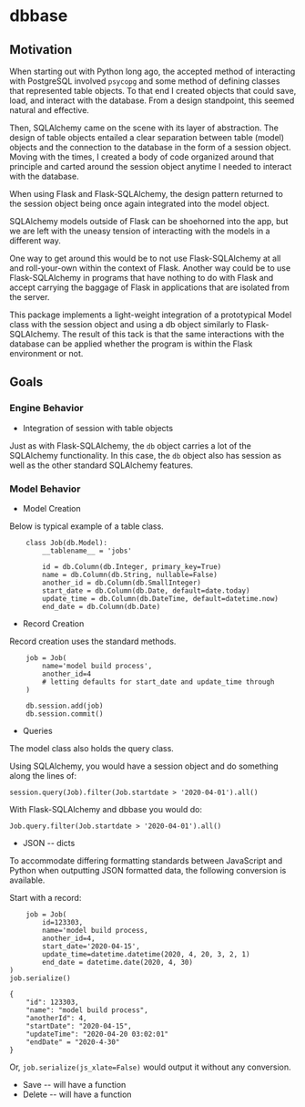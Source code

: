 # dbbase

## Motivation

When starting out with Python long ago, the accepted method of interacting with PostgreSQL involved `psycopg` and some method of defining classes that represented table objects. To that end I created objects that could save, load, and interact with the database. From a design standpoint, this seemed natural and effective.

Then, SQLAlchemy came on the scene with its layer of abstraction. The design of table objects entailed a clear separation between table (model) objects and the connection to the database in the form of a session object. Moving with the times, I created a body of code organized around that principle and carted around the session object anytime I needed to interact with the database.

When using Flask and Flask-SQLAlchemy, the design pattern returned to the session object being once again integrated into the model object.

SQLAlchemy models outside of Flask can be shoehorned into the app, but we are left with the uneasy tension of interacting with the models in a different way.

One way to get around this would be to not use Flask-SQLAlchemy at all and roll-your-own within the context of Flask. Another way could be to use Flask-SQLAlchemy in programs that have nothing to do with Flask and accept carrying the baggage of Flask in applications that are isolated from the server.

This package implements a light-weight integration of a prototypical Model class with the session object and using a db object similarly to Flask-SQLAlchemy. The result of this tack is that the same interactions with the database can be applied whether the program is within the Flask environment or not.

## Goals

### Engine Behavior

* Integration of session with table objects

Just as with Flask-SQLAlchemy, the `db` object carries a lot of the SQLAlchemy functionality. In this case, the `db` object also has session as well as the other standard SQLAlchemy features.

### Model Behavior
* Model Creation

Below is typical example of a table class.
```
    class Job(db.Model):
        __tablename__ = 'jobs'

        id = db.Column(db.Integer, primary_key=True)
        name = db.Column(db.String, nullable=False)
        another_id = db.Column(db.SmallInteger)
        start_date = db.Column(db.Date, default=date.today)
        update_time = db.Column(db.DateTime, default=datetime.now)
        end_date = db.Column(db.Date)
```
* Record Creation

Record creation uses the standard methods.
```
    job = Job(
        name='model build process',
        another_id=4
        # letting defaults for start_date and update_time through
    )

    db.session.add(job)
    db.session.commit()

```
* Queries

The model class also holds the query class.

Using SQLAlchemy, you would have a session object and do something along the
lines of:
```
session.query(Job).filter(Job.startdate > '2020-04-01').all()
```
With Flask-SQLAlchemy and dbbase you would do:
```
Job.query.filter(Job.startdate > '2020-04-01').all()

```
* JSON -- dicts

To accommodate differing formatting standards between JavaScript and Python when outputting JSON formatted data, the following conversion is available.

Start with a record:
```
    job = Job(
        id=123303,
        name='model build process,
        another_id=4,
        start_date='2020-04-15',
        update_time=datetime.datetime(2020, 4, 20, 3, 2, 1)
        end_date = datetime.date(2020, 4, 30)
)
job.serialize()

{
    "id": 123303,
    "name": "model build process",
    "anotherId": 4,
    "startDate": "2020-04-15",
    "updateTime": "2020-04-20 03:02:01"
    "endDate" = "2020-4-30"
}

```
Or, `job.serialize(js_xlate=False)` would output it without any conversion.

* Save  -- will have a function
* Delete -- will have a function

